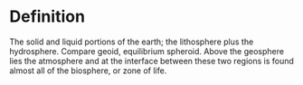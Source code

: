 # Definition

The solid and liquid portions of the earth; the lithosphere plus the
hydrosphere. Compare geoid, equilibrium spheroid. Above the geosphere
lies the atmosphere and at the interface between these two regions is
found almost all of the biosphere, or zone of life.
